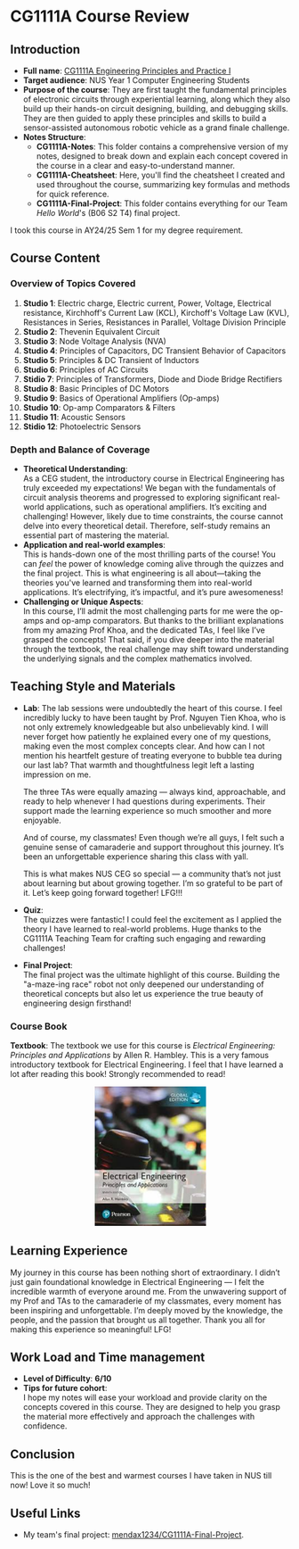 # CG1111A Course Review
## Introduction
- **Full name**: [CG1111A Engineering Principles and Practice I](https://nusmods.com/courses/CG1111A/engineering-principles-and-practice-i)
- **Target audience**: NUS Year 1 Computer Engineering Students
- **Purpose of the course**: They are first taught the fundamental principles of electronic circuits through experiential learning, along which they also build up their hands-on circuit designing, building, and debugging skills. They are then guided to apply these principles and skills to build a sensor-assisted autonomous robotic vehicle as a grand finale challenge.
- **Notes Structure**:
  - **CG1111A-Notes**: This folder contains a comprehensive version of my notes, designed to break down and explain each concept covered in the course in a clear and easy-to-understand manner. 
  - **CG1111A-Cheatsheet**: Here, you'll find the cheatsheet I created and used throughout the course, summarizing key formulas and methods for quick reference.  
  - **CG1111A-Final-Project**: This folder contains everything for our Team *Hello World*'s (B06 S2 T4) final project.

I took this course in AY24/25 Sem 1 for my degree requirement.

## Course Content
### Overview of Topics Covered
1. **Studio 1**: Electric charge, Electric current, Power, Voltage, Electrical resistance, Kirchhoff's Current Law (KCL), Kirchoff's Voltage Law (KVL), Resistances in Series, Resistances in Parallel, Voltage Division Principle
2. **Studio 2**: Thevenin Equivalent Circuit
3. **Studio 3**: Node Voltage Analysis (NVA)
4. **Studio 4**: Principles of Capacitors, DC Transient Behavior of Capacitors
5. **Studio 5**: Principles & DC Transient of Inductors
6. **Studio 6**: Principles of AC Circuits
7. **Stidio 7**: Principles of Transformers, Diode and Diode Bridge Rectifiers
8. **Studio 8**: Basic Principles of DC Motors
9. **Studio 9**: Basics of Operational Amplifiers (Op-amps)
10. **Studio 10**: Op-amp Comparators & Filters
11. **Studio 11**: Acoustic Sensors
12. **Stidio 12**: Photoelectric Sensors

### Depth and Balance of Coverage
- **Theoretical Understanding**:  
  As a CEG student, the introductory course in Electrical Engineering has truly exceeded my expectations! We began with the fundamentals of circuit analysis theorems and progressed to exploring significant real-world applications, such as operational amplifiers. It’s exciting and challenging! However, likely due to time constraints, the course cannot delve into every theoretical detail. Therefore, self-study remains an essential part of mastering the material.
- **Application and real-world examples**:  
  This is hands-down one of the most thrilling parts of the course! You can *feel* the power of knowledge coming alive through the quizzes and the final project. This is what engineering is all about—taking the theories you've learned and transforming them into real-world applications. It’s electrifying, it’s impactful, and it’s pure awesomeness!
- **Challenging or Unique Aspects**:  
  In this course, I’ll admit the most challenging parts for me were the op-amps and op-amp comparators. But thanks to the brilliant explanations from my amazing Prof Khoa, and the dedicated TAs, I feel like I’ve grasped the concepts! That said, if you dive deeper into the material through the textbook, the real challenge may shift toward understanding the underlying signals and the complex mathematics involved.

## Teaching Style and Materials
- **Lab**:
  The lab sessions were undoubtedly the heart of this course. I feel incredibly lucky to have been taught by Prof. Nguyen Tien Khoa, who is not only extremely knowledgeable but also unbelievably kind. I will never forget how patiently he explained every one of my questions, making even the most complex concepts clear. And how can I not mention his heartfelt gesture of treating everyone to bubble tea during our last lab? That warmth and thoughtfulness legit left a lasting impression on me.  

  The three TAs were equally amazing — always kind, approachable, and ready to help whenever I had questions during experiments. Their support made the learning experience so much smoother and more enjoyable.  

  And of course, my classmates! Even though we’re all guys, I felt such a genuine sense of camaraderie and support throughout this journey. It’s been an unforgettable experience sharing this class with yall.  

  This is what makes NUS CEG so special — a community that’s not just about learning but about growing together. I’m so grateful to be part of it. Let’s keep going forward together! LFG!!!
- **Quiz**:  
  The quizzes were fantastic! I could feel the excitement as I applied the theory I have learned to real-world problems. Huge thanks to the CG1111A Teaching Team for crafting such engaging and rewarding challenges!
- **Final Project**:  
  The final project was the ultimate highlight of this course. Building the "a-maze-ing race" robot not only deepened our understanding of theoretical concepts but also let us experience the true beauty of engineering design firsthand!
### Course Book
**Textbook**: The textbook we use for this course is *Electrical Engineering: Principles and Applications* by Allen R. Hambley. This is a very famous introductory textbook for Electrical Engineering. I feel that I have learned a lot after reading this book! Strongly recommended to read!

<p align="center">
  <img src="./images/CG1111A_Coursebook.jpg" alt="CG1111A Coursebook" width="200">
</p>

## Learning Experience
My journey in this course has been nothing short of extraordinary. I didn’t just gain foundational knowledge in Electrical Engineering — I felt the incredible warmth of everyone around me. From the unwavering support of my Prof and TAs to the camaraderie of my classmates, every moment has been inspiring and unforgettable. I’m deeply moved by the knowledge, the people, and the passion that brought us all together. Thank you all for making this experience so meaningful! LFG!

## Work Load and Time management
- **Level of Difficulty**: **6/10**
- **Tips for future cohort**:  
  I hope my notes will ease your workload and provide clarity on the concepts covered in this course. They are designed to help you grasp the material more effectively and approach the challenges with confidence.

## Conclusion
This is the one of the best and warmest courses I have taken in NUS till now! Love it so much!

## Useful Links
- My team's final project: [mendax1234/CG1111A-Final-Project](https://github.com/mendax1234/CG1111A-Final-Project).